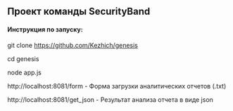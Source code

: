 ## Проект команды SecurityBand

#### Инструкция по запуску:

git clone https://github.com/Kezhich/genesis

cd genesis

node app.js

http://localhost:8081/form - Форма загрузки аналитических отчетов (.txt)

http://localhost:8081/get_json - Результат анализа отчета в виде json